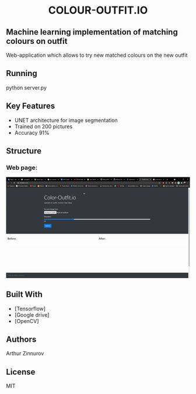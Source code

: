 <h1 align="center">
  <br>
  COLOUR-OUTFIT.IO
  <br>
</h1>

## Machine learning implementation of matching colours on outfit

Web-application which allows to try new matched colours on the new outfit 

## Running
python server.py 

## Key Features
* UNET architecture for image segmentation
* Trained on 200 pictures
* Accuracy 91%


## Structure
### Web page:

![Alt Text](webpage.gif)


## Built With

* [Tensorflow] 
* [Google drive] 
* [OpenCV] 

## Authors
Arthur Zinnurov

## License

MIT
